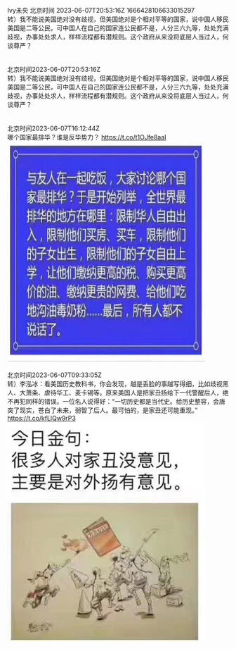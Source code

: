 Ivy未央 北京时间 2023-06-07T20:53:16Z 1666428106633015297<br>转）我不能说美国绝对没有歧视，但美国绝对是个相对平等的国家，说中国人移民美国是二等公民，可中国人在自己的国家连公民都不是，人分三六九等，处处充满歧视，办事处处求人，样样流程都有潜规则。这个政府从来没将底层人当过人，何谈尊严？<br><br><br>北京时间2023-06-07T20:53:16Z<br>转）我不能说美国绝对没有歧视，但美国绝对是个相对平等的国家，说中国人移民美国是二等公民，可中国人在自己的国家连公民都不是，人分三六九等，处处充满歧视，办事处处求人，样样流程都有潜规则。这个政府从来没将底层人当过人，何谈尊严？<br><br><br>北京时间2023-06-07T16:12:44Z<br>哪个国家最排华？谁是反华势力？ https://t.co/t1OJfe8aaI<br><img src='/temp/image/2023/t-Month-6/1666357508481359872_0.jpg' width='450' height='500'><br><br>北京时间2023-06-07T09:33:05Z<br>转）李泓冰：看美国历史教科书，你会发现，越是丢脸的事越写得细，比如歧视黑人、大萧条、虐待华工、麦卡锡等。原来美国人是把家丑扬给下一代警醒后人，绝不再犯同样的错误。一位名人说得好：“一切历史都是当代史。给历史整容，会唐突了现实，苍白了未来，弱智了后人。最可怕的，是家丑还可能重现。” https://t.co/kfLlQw9rP3<br><img src='/temp/image/2023/t-Month-6/1666256934230450176_0.jpg' width='450' height='500'><br><br>